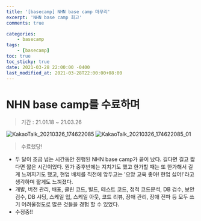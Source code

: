 ```yaml
---
title: '[basecamp] NHN base camp 마무리'
excerpt: 'NHN base camp 회고'
comments: true

categories:
    - basecamp
tags:
    - [basecamp]
toc: true
toc_sticky: true
date: 2021-03-28 22:00:00 -0400
last_modified_at: 2021-03-28T22:00:00+08:00
---
```


# NHN base camp를 수료하며

> 기간 : 21.01.18 ~ 21.03.26

![KakaoTalk_20210326_174622085](https://user-images.githubusercontent.com/51807128/112753949-cd1e6900-9014-11eb-8668-682db9d6663d.jpg)
![KakaoTalk_20210326_174622085_01](https://user-images.githubusercontent.com/51807128/112753950-cee82c80-9014-11eb-93a6-fab3b71e1bc7.jpg)

> 수료했당!

- 두 달이 조금 넘는 시간동안 진행된 NHN base camp가 끝이 났다. 길다면 길고 짧다면 짧은 시간이었다. 뭔가 중후반에는 지치기도 했고 한가할 때는 또 한가해서 길게 느껴지기도 했고, 현업 배치를 직전에 앞두고는 '으앙 교육 좋아! 현업 싫어!'라고 생각하며 짧게도 느껴졌다.
- 개발, 버전 관리, 배포, 클린 코드, 빌드, 테스트 코드, 정적 코드분석, DB 검수, 보안 검수, DB 샤딩, 스케일 업, 스케일 아웃, 코드 리뷰, 장애 관리, 장애 전파 등 모두 쓰기 어려울정도로 많은 것들을 경험 할 수 있었다.
- 수정중!!
